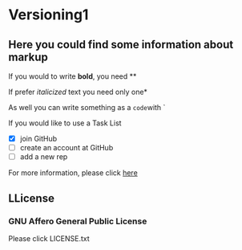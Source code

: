 # Versioning1

## Here you could find some information about markup

If you would to write **bold**, you need **

If prefer *italicized* text you need only one*

As well you can write something as a `code`with `

If you would like to use a Task List

- [x] join GitHub
- [ ] create an account at GitHub
- [ ] add a new rep

For more information, please click [here](https://www.makeuseof.com/tag/mac-terminal-commands-cheat-sheet/)

## LLicense

### GNU Affero General Public License

Please click LICENSE.txt

